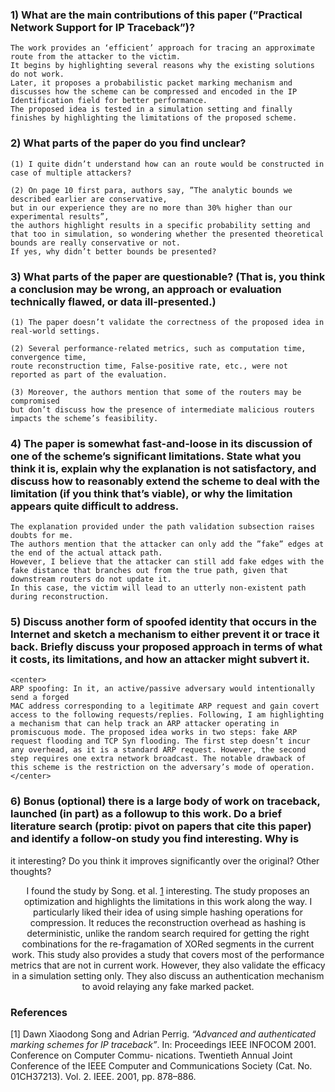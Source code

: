 ### 1) What are the main contributions of this paper (”Practical Network Support for IP Traceback”)?
    The work provides an ‘efficient’ approach for tracing an approximate route from the attacker to the victim. 
    It begins by highlighting several reasons why the existing solutions do not work. 
    Later, it proposes a probabilistic packet marking mechanism and discusses how the scheme can be compressed and encoded in the IP Identification field for better performance. 
    The proposed idea is tested in a simulation setting and finally finishes by highlighting the limitations of the proposed scheme.

### 2) What parts of the paper do you find unclear?
    (1) I quite didn’t understand how can an route would be constructed in case of multiple attackers?

    (2) On page 10 first para, authors say, ”The analytic bounds we described earlier are conservative, 
    but in our experience they are no more than 30% higher than our experimental results”, 
    the authors highlight results in a specific probability setting and that too in simulation, so wondering whether the presented theoretical bounds are really conservative or not. 
    If yes, why didn’t better bounds be presented?

### 3) What parts of the paper are questionable? (That is, you think a conclusion may be wrong, an approach or evaluation technically flawed, or data ill-presented.)
    (1) The paper doesn’t validate the correctness of the proposed idea in real-world settings.

    (2) Several performance-related metrics, such as computation time, convergence time, 
    route reconstruction time, False-positive rate, etc., were not reported as part of the evaluation.
    
    (3) Moreover, the authors mention that some of the routers may be compromised 
    but don’t discuss how the presence of intermediate malicious routers impacts the scheme’s feasibility.

### 4) The paper is somewhat fast-and-loose in its discussion of one of the scheme’s significant limitations. State what you think it is, explain why the explanation is not satisfactory, and discuss how to reasonably extend the scheme to deal with the limitation (if you think that’s viable), or why the limitation appears quite difficult to address.

    The explanation provided under the path validation subsection raises doubts for me. 
    The authors mention that the attacker can only add the ”fake” edges at the end of the actual attack path. 
    However, I believe that the attacker can still add fake edges with the fake distance that branches out from the true path, given that downstream routers do not update it. 
    In this case, the victim will lead to an utterly non-existent path during reconstruction.

### 5) Discuss another form of spoofed identity that occurs in the Internet and sketch a mechanism to either prevent it or trace it back. Briefly discuss your proposed approach in terms of what it costs, its limitations, and how an attacker might subvert it.
    <center>
    ARP spoofing: In it, an active/passive adversary would intentionally send a forged 
    MAC address corresponding to a legitimate ARP request and gain covert access to the following requests/replies. Following, I am highlighting a mechanism that can help track an ARP attacker operating in promiscuous mode. The proposed idea works in two steps: fake ARP request flooding and TCP Syn flooding. The first step doesn’t incur any overhead, as it is a standard ARP request. However, the second step requires one extra network broadcast. The notable drawback of this scheme is the restriction on the adversary’s mode of operation.
    </center>

### 6) Bonus (optional) there is a large body of work on traceback, launched (in part) as a followup to this work. Do a brief literature search (protip: pivot on papers that cite this paper) and identify a follow-on study you find interesting. Why is
it interesting? Do you think it improves significantly over the original? Other thoughts?
    <center>
    I found the study by Song. et al. [1](#References) interesting. 
    The study proposes an optimization and highlights the limitations in this work along the way. 
    I particularly liked their idea of using simple hashing operations for compression. 
    It reduces the reconstruction overhead as hashing is deterministic, unlike the random search 
    required for getting the right combinations for the re-fragamation of XORed segments in the current work. 
    This study also provides a study that covers most of the performance metrics that are not in current work. 
    However, they also validate the efficacy in a simulation setting only. 
    They also discuss an authentication mechanism to avoid relaying any fake marked packet.
    </center>

### References

[1] Dawn Xiaodong Song and Adrian Perrig. *“Advanced and authenticated marking schemes for IP traceback”*. In: Proceedings IEEE INFOCOM 2001. Conference on Computer Commu-
nications. Twentieth Annual Joint Conference of the IEEE Computer and Communications
Society (Cat. No. 01CH37213). Vol. 2. IEEE. 2001, pp. 878–886.